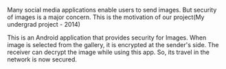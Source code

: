 Many social media applications enable users to send images. But security of images is a major concern. This is the motivation of our project(My undergrad project - 2014)

This is an Android application that provides security for Images. When image is selected from the gallery, it is encrypted at the sender's side. The receiver can decrypt the image while using this app. So, its travel in the network is now secured.
